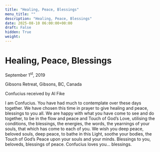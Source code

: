 ```yaml
---
title: "Healing, Peace, Blessings"
menu_title: ""
description: "Healing, Peace, Blessings"
date: 2025-08-10 06:00:00+00:00
draft: False
hidden: True
weight:
---
```

# Healing, Peace, Blessings

September 1<sup>st</sup>, 2019

Gibsons Retreat, Gibsons, BC, Canada

Confucius received by Al Fike

I am Confucius. You have had much to contemplate over these days together. We have chosen this time in prayer to give healing and peace, blessings to you all. We are happy with what you have come to see and do together, to be in the flow and peace and Touch of God’s Love, utilising the conditions, the blessings, the energies, the words, the yearnings of your souls, that which has come to each of you. We wish you deep peace, beloved souls, deep peace, to bathe in this Light, soothe your bodies, the Touch of God’s Peace upon your souls and your minds. Blessings to you, beloveds, blessings of peace. Confucius loves you… blessings.
